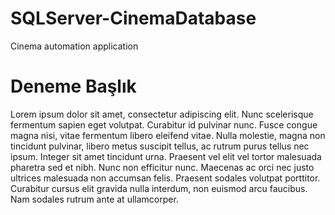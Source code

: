 # SQLServer-CinemaDatabase

Cinema automation application

# Deneme Başlık

Lorem ipsum dolor sit amet, consectetur adipiscing elit. Nunc scelerisque fermentum sapien eget volutpat. Curabitur id pulvinar nunc. Fusce congue magna nisi, vitae fermentum libero eleifend vitae. Nulla molestie, magna non tincidunt pulvinar, libero metus suscipit tellus, ac rutrum purus tellus nec ipsum. Integer sit amet tincidunt urna. Praesent vel elit vel tortor malesuada pharetra sed et nibh. Nunc non efficitur nunc. Maecenas ac orci nec justo ultrices malesuada non accumsan felis. Praesent sodales volutpat porttitor. Curabitur cursus elit gravida nulla interdum, non euismod arcu faucibus. Nam sodales rutrum ante at ullamcorper.



